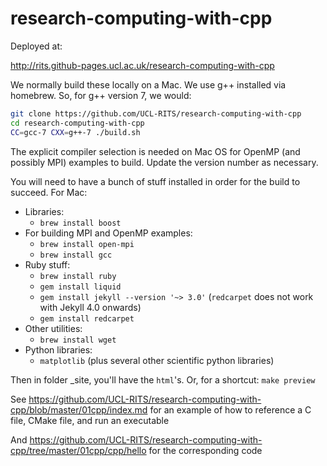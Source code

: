 research-computing-with-cpp
===========================

Deployed at:

http://rits.github-pages.ucl.ac.uk/research-computing-with-cpp

We normally build these locally on a Mac. We use g++ installed via homebrew. 
So, for g++ version 7, we would: 

``` bash
git clone https://github.com/UCL-RITS/research-computing-with-cpp
cd research-computing-with-cpp
CC=gcc-7 CXX=g++-7 ./build.sh
```

The explicit compiler selection is needed on Mac OS for OpenMP (and possibly MPI)
examples to build. Update the version number as necessary.

You will need to have a bunch of stuff installed in order for the build to succeed.
For Mac:
* Libraries:
   * `brew install boost`
* For building MPI and OpenMP examples:
   * `brew install open-mpi`
   * `brew install gcc`
* Ruby stuff:
   * `brew install ruby`
   * `gem install liquid`
   * `gem install jekyll --version '~> 3.0'` (`redcarpet` does not work with Jekyll 4.0 onwards)
   * `gem install redcarpet`
* Other utilities:
   * `brew install wget`
* Python libraries:
   * `matplotlib` (plus several other scientific python libraries)

Then in folder _site, you'll have the `html`'s.
Or, for a shortcut: `make preview`

See https://github.com/UCL-RITS/research-computing-with-cpp/blob/master/01cpp/index.md for an example of how to reference a C file, CMake file, and run an executable

And https://github.com/UCL-RITS/research-computing-with-cpp/tree/master/01cpp/cpp/hello
for the corresponding code
